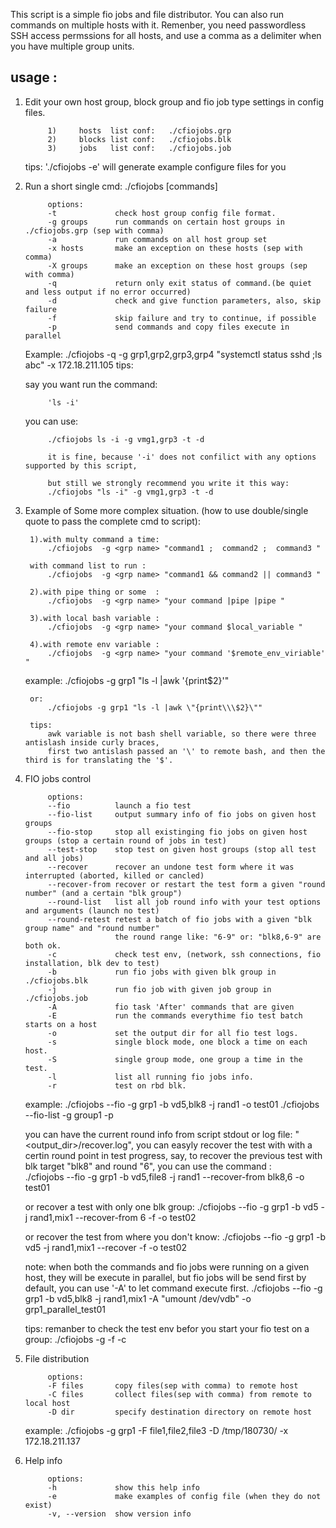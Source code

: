 
This script is a simple fio jobs and file distributor. You can also run commands on multiple hosts with it.
Remenber, you need passwordless SSH access permssions for all hosts, and use a comma as a delimiter when you have multiple group units.

usage :
--------
1. Edit your own host group, block group and fio job type settings in config files.

			1)     hosts  list conf:   ./cfiojobs.grp
			2)     blocks list conf:   ./cfiojobs.blk
			3)     jobs   list conf:   ./cfiojobs.job

    tips: 
            './cfiojobs -e' will generate example configure files for you

2. Run a short single cmd: 
    ./cfiojobs <options> [commands]

            options: 
            -t             check host group config file format.
            -g groups      run commands on certain host groups in ./cfiojobs.grp (sep with comma)
            -a             run commands on all host group set
            -x hosts       make an exception on these hosts (sep with comma)
            -X groups      make an exception on these host groups (sep with comma)
            -q             return only exit status of command.(be quiet and less output if no error occurred)
            -d             check and give function parameters, also, skip failure
            -f             skip failure and try to continue, if possible
            -p             send commands and copy files execute in parallel




   Example: 
            ./cfiojobs -q -g grp1,grp2,grp3,grp4 "systemctl status sshd ;ls abc" -x 172.18.211.105
      tips:
      
      say you want run the command:
            
            'ls -i' 

      you can use: 
            
            ./cfiojobs ls -i -g vmg1,grp3 -t -d
      
            it is fine, because '-i' does not confilict with any options supported by this script,

            but still we strongly recommend you write it this way:
            ./cfiojobs "ls -i" -g vmg1,grp3 -t -d




3. Example of Some more complex situation. (how to use double/single quote to pass the complete cmd to script):

		1).with multy command a time:  
            ./cfiojobs  -g <grp name> "command1 ;  command2 ;  command3 "

        with command list to run :  
            ./cfiojobs  -g <grp name> "command1 && command2 || command3 "
			
        2).with pipe thing or some  :  
            ./cfiojobs  -g <grp name> "your command |pipe |pipe "
			
        3).with local bash variable :  
            ./cfiojobs  -g <grp name> "your command $local_variable "
			
        4).with remote env variable :  
            ./cfiojobs  -g <grp name> "your command '$remote_env_viriable' " 

    example: 
            ./cfiojobs -g grp1 "ls -l |awk '{print\$2}'"
         
        or: 
            ./cfiojobs -g grp1 "ls -l |awk \"{print\\\$2}\""
       
        tips: 
            awk variable is not bash shell variable, so there were three antislash inside curly braces,
            first two antislash passed an '\' to remote bash, and then the third is for translating the '$'.

4. FIO jobs control

            options:
            --fio          launch a fio test
            --fio-list     output summary info of fio jobs on given host groups
            --fio-stop     stop all existinging fio jobs on given host groups (stop a certain round of jobs in test)
            --test-stop    stop test on given host groups (stop all test and all jobs)
            --recover      recover an undone test form where it was interrupted (aborted, killed or cancled)
            --recover-from recover or restart the test form a given "round number" (and a certain "blk group")
            --round-list   list all job round info with your test options and arguments (launch no test)
            --round-retest retest a batch of fio jobs with a given "blk group name" and "round number"
                           the round range like: "6-9" or: "blk8,6-9" are both ok.
            -c             check test env, (network, ssh connections, fio installation, blk dev to test)
            -b             run fio jobs with given blk group in ./cfiojobs.blk
            -j             run fio job with given job group in ./cfiojobs.job
            -A             fio task 'After' commands that are given
            -E             run the commands everythime fio test batch starts on a host 
            -o             set the output dir for all fio test logs.
            -s             single block mode, one block a time on each host.
            -S             single group mode, one group a time in the test.
            -l             list all running fio jobs info.
            -r             test on rbd blk.

    example: 
            ./cfiojobs --fio -g grp1 -b vd5,blk8 -j rand1 -o test01 
            ./cfiojobs --fio-list -g group1 -p
    
    you can have the current round info from script stdout or log file: "<output_dir>/recover.log", you can easyly 
    recover the test with with a certin round point in test progress, say, to recover the previous test with blk 
    target "blk8" and round "6", you can use the command :         
            ./cfiojobs --fio -g grp1 -b vd5,file8 -j rand1 --recover-from blk8,6 -o test01 
        
    or recover a test with only one blk group:
            ./cfiojobs --fio -g grp1 -b vd5 -j rand1,mix1 --recover-from 6 -f -o test02 
        
    or recover the test from where you don't know:
            ./cfiojobs --fio -g grp1 -b vd5 -j rand1,mix1 --recover -f -o test02 
        
    note:
            when both the commands and fio jobs were running on a given host, they will be execute in parallel,
            but fio jobs will be send first by default, you can use '-A' to let command execute first.
            ./cfiojobs --fio -g grp1 -b vd5,blk8 -j rand1,mix1 -A "umount /dev/vdb" -o grp1_parallel_test01

    tips:
        remanber to check the test env befor you start your fio test on a group:
            ./cfiojobs -g <group name> -f -c

5. File distribution

            options:
            -F files       copy files(sep with comma) to remote host
            -C files       collect files(sep with comma) from remote to local host
            -D dir         specify destination directory on remote host

    example: 
            ./cfiojobs -g grp1 -F file1,file2,file3 -D /tmp/180730/ -x 172.18.211.137

6. Help info

            options:
            -h             show this help info
            -e             make examples of config file (when they do not exist)
            -v, --version  show version info

